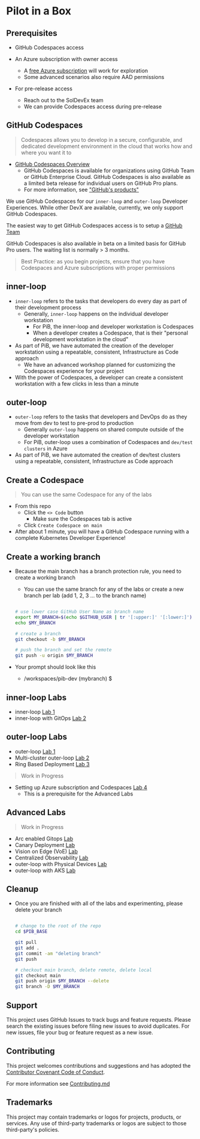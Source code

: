 # Pilot in a Box

## Prerequisites

- GitHub Codespaces access
- An Azure subscription with owner access
  - A [free Azure subscription](https://azure.microsoft.com/en-in/free/) will work for exploration
  - Some advanced scenarios also require AAD permissions

- For pre-release access
  - Reach out to the SolDevEx team
  - We can provide Codespaces access during pre-release

## GitHub Codespaces

> Codespaces allows you to develop in a secure, configurable, and dedicated development environment in the cloud that works how and where you want it to

- [GitHub Codespaces Overview](https://docs.github.com/en/codespaces)
  - GitHub Codespaces is available for organizations using GitHub Team or GitHub Enterprise Cloud. GitHub Codespaces is also available as a limited beta release for individual users on GitHub Pro plans.
  - For more information, see ["GitHub's products"](https://docs.github.com/en/get-started/learning-about-github/githubs-products)

We use GitHub Codespaces for our `inner-loop` and `outer-loop` Developer Experiences. While other DevX are available, currently, we only support GitHub Codespaces.

The easiest way to get GitHub Codespaces access is to setup a [GitHub Team](https://docs.github.com/en/codespaces)

GitHub Codespaces is also available in beta on a limited basis for GitHub Pro users. The waiting list is normally > 3 months.

> Best Practice: as you begin projects, ensure that you have Codespaces and Azure subscriptions with proper permissions

## inner-loop

- `inner-loop` refers to the tasks that developers do every day as part of their development process
  - Generally, `inner-loop` happens on the individual developer workstation
    - For PiB, the inner-loop and developer workstation is Codespaces
    - When a developer creates a Codespace, that is their "personal development workstation in the cloud"
- As part of PiB, we have automated the creation of the developer workstation using a repeatable, consistent, Infrastructure as Code approach
  - We have an advanced workshop planned for customizing the Codespaces experience for your project
- With the power of Codespaces, a developer can create a consistent workstation with a few clicks in less than a minute

## outer-loop

- `outer-loop` refers to the tasks that developers and DevOps do as they move from dev to test to pre-prod to production
  - Generally `outer-loop` happens on shared compute outside of the developer workstation
  - For PiB, outer-loop uses a combination of Codespaces and `dev/test clusters` in Azure
- As part of PiB, we have automated the creation of dev/test clusters using a repeatable, consistent, Infrastructure as Code approach

## Create a Codespace

> You can use the same Codespace for any of the labs

- From this repo
  - Click the `<> Code` button
    - Make sure the Codespaces tab is active
  - Click `Create Codespace on main`
- After about 1 minute, you will have a GitHub Codespace running with a complete Kubernetes Developer Experience!

## Create a working branch

- Because the main branch has a branch protection rule, you need to create a working branch
  - You can use the same branch for any of the labs or create a new branch per lab (add 1, 2, 3 ... to the branch name)

  ```bash

  # use lower case GitHub User Name as branch name
  export MY_BRANCH=$(echo $GITHUB_USER | tr '[:upper:]' '[:lower:]')
  echo $MY_BRANCH

  # create a branch
  git checkout -b $MY_BRANCH

  # push the branch and set the remote
  git push -u origin $MY_BRANCH

  ```

- Your prompt should look like this
  - /workspaces/pib-dev (mybranch) $

## inner-loop Labs

- inner-loop [Lab 1](docs/inner-loop.md)
- inner-loop with GitOps [Lab 2](docs/inner-loop-flux.md)

## outer-loop Labs

- outer-loop [Lab 1](docs/outer-loop.md)
- Multi-cluster outer-loop [Lab 2](docs/outer-loop-multi-cluster.md)
- Ring Based Deployment [Lab 3](docs/outer-loop-ring-deployment.md)

> Work in Progress

- Setting up Azure subscription and Codespaces [Lab 4](docs/azure-codespaces-setup.md)
  - This is a prerequisite for the Advanced Labs

## Advanced Labs

> Work in Progress

- Arc enabled Gitops [Lab](docs/outer-loop-arc-gitops.md)
- Canary Deployment [Lab](advanced-scenarios/canary/README.md)
- Vision on Edge (VoE) [Lab](advanced-scenarios/voe/README.md)
- Centralized Observability [Lab](advanced-scenarios/monitoring/README.md)
- outer-loop with Physical Devices [Lab](docs/outer-loop-physical-devices.md)
- outer-loop with AKS [Lab](docs/outer-loop-aks-azure.md)

## Cleanup

- Once you are finished with all of the labs and experimenting, please delete your branch

  ```bash

  # change to the root of the repo
  cd $PIB_BASE

  git pull
  git add .
  git commit -am "deleting branch"
  git push

  # checkout main branch, delete remote, delete local
  git checkout main
  git push origin $MY_BRANCH --delete
  git branch -D $MY_BRANCH

  ```

## Support

This project uses GitHub Issues to track bugs and feature requests. Please search the existing issues before filing new issues to avoid duplicates.  For new issues, file your bug or feature request as a new issue.

## Contributing

This project welcomes contributions and suggestions and has adopted the [Contributor Covenant Code of Conduct](https://www.contributor-covenant.org/version/2/1/code_of_conduct.html).

For more information see [Contributing.md](./.github/CONTRIBUTING.md)

## Trademarks

This project may contain trademarks or logos for projects, products, or services. Any use of third-party trademarks or logos are subject to those third-party's policies.
